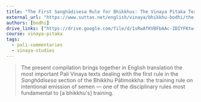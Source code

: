 ```yaml
---
title: "The First Sanghādisesa Rule for Bhikkhus: The Vinaya Pitaka Text and its Commentarial Exegesis"
external_url: "https://www.suttas.net/english/vinaya/bhikkhu-bodhi/the-first-sanghadisesa-rule-for-bhikkhus--by-ven.bodhi.pdf"
authors: [bodhi]
drive_links: ["https://drive.google.com/file/d/1sRwAfKVBFbAAc-IDIYFKtw-8M6_ZaZDB/view?usp=drivesdk"]
course: vinaya-pitaka
tags:
  - pali-commentaries
  - vinaya-studies
---
```


> The present compilation brings together in English translation the most important Pali Vinaya texts dealing with the first rule in the *Sanghādisesa* section of the Bhikkhu Pātimokkha: the training rule on intentional emission of semen — one of the disciplinary rules most fundamental to [a bhikkhu's] training.

